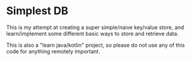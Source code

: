 # Simplest DB

This is my attempt at creating a super simple/naive key/value store, and learn/implement some different basic ways to store and retrieve data.

This is also a "learn java/kotlin" project, so please do not use any of this code for anything remotely important.